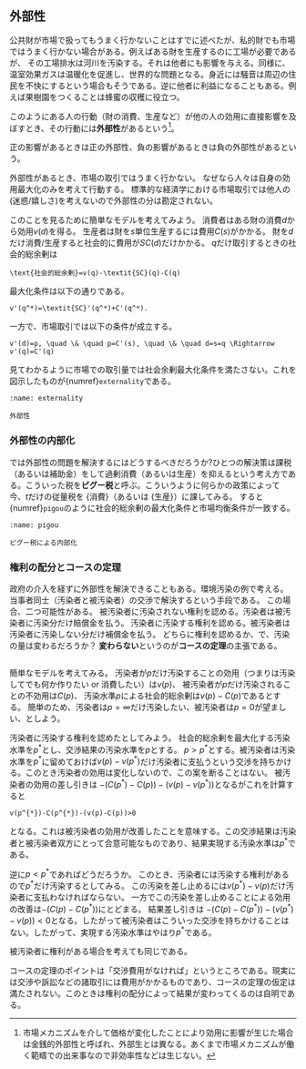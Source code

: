 ## 外部性
公共財が市場で扱ってもうまく行かないことはすでに述べたが、私的財でも市場ではうまく行かない場合がある。例えばある財を生産するのに工場が必要であるが、 その工場排水は河川を汚染する。それは他者にも影響を与える。同様に、温室効果ガスは温暖化を促進し、世界的な問題となる。身近には騒音は周辺の住民を不快にするという場合もそうである。逆に他者に利益になることもある。例えば果樹園をつくることは蜂蜜の収穫に役立つ。

 このようにある人の行動（財の消費、生産など）が他の人の効用に直接影響を及ぼすとき、その行動には**外部性**があるという[^note2]。

[^note2]:市場メカニズムを介して価格が変化したことにより効用に影響が生じた場合は金銭的外部性と呼ばれ、外部生とは異なる。あくまで市場メカニズムが働く範疇での出来事なので非効率性などは生じない。

正の影響があるときは正の外部性、負の影響があるときは負の外部性があるという。
 

  外部性があるとき、市場の取引ではうまく行かない。
  なぜなら人々は自身の効用最大化のみを考えて行動する。
 標準的な経済学における市場取引では他人の(迷惑/嬉しさ)を考えないので外部性の分は勘定されない。
 
  このことを見るために簡単なモデルを考えてみよう。
  消費者はある財の消費$d$から効用$v(d)$を得る。
  生産者は財を$s$単位生産するには費用$C(s)$がかかる。
 財を$d$だけ消費/生産すると社会的に費用が$\textit{SC}(d)$だけかかる。
  $q$だけ取引するときの社会的総余剰は
```{math}
\text{社会的総余剰}=v(q)-\textit{SC}(q)-C(q)
```
  最大化条件は以下の通りである。
```{math}
v'(q^*)=\textit{SC}'(q^*)+C'(q^*).
```

 

  一方で、市場取引では以下の条件が成立する。
```{math}
v'(d)=p, \quad \& \quad p=C'(s), \quad \& \quad d=s=q \Rightarrow v'(q)=C'(q)
```
 見てわかるように市場での取引量では社会余剰最大化条件を満たさない。これを図示したものが{numref}`externality`である。
  
```{figure} ./ch2_img/externality.svg
:name: externality

外部性
```
 
### 外部性の内部化

では外部性の問題を解決するにはどうするべきだろうか?ひとつの解決策は課税（あるいは補助金）をして過剰消費（あるいは生産）を抑えるという考え方である。こういった税を**ピグー税**と呼ぶ。こういうように何らかの政策によって
  今、$t$だけの従量税を {消費}（あるいは {生産}）に課してみる。
すると{numref}`pigou`のように社会的総余剰の最大化条件と市場均衡条件が一致する。
```{figure} ./ch2_img/pigou.svg
:name: pigou

ピグー税による内部化
```

 
### 権利の配分とコースの定理

  政府の介入を経ずに外部性を解決できることもある。環境汚染の例で考える。
   当事者同士（汚染者と被汚染者）の交渉で解決するという手段である。
 この場合、二つ可能性がある。
  被汚染者に汚染されない権利を認める。汚染者は被汚染者に汚染分だけ賠償金を払う。
   汚染者に汚染する権利を認める。被汚染者は汚染者に汚染しない分だけ補償金を払う。
  どちらに権利を認めるか、で、汚染の量は変わるだろうか？
 **変わらない**というのが**コースの定理**の主張である。
 
  ```{prf:theorem} コースの定理 もし汚染者と被汚染者の間に交渉費用（取引費用）がかからなければどちらに権利を認めたとしても交渉の結果、社会総余剰を最大にする汚染量が実現する。
  ``` 
 
 簡単なモデルを考えてみる。
   汚染者が$p$だけ汚染することの効用（つまりは汚染してでも何か作りたい or 消費したい）は$v(p)$、
   被汚染者が$p$だけ汚染されることの不効用は$C(p)$、 
   汚染水準$p$による社会的総余剰は$v(p)-C(p)$であるとする。
   簡単のため、汚染者は$p=\infty$だけ汚染したい、被汚染者は$p=0$が望ましい、としよう。

 
  汚染者に汚染する権利を認めたとしてみよう。
   社会的総余剰を最大化する汚染水準を$p^{*}$とし、交渉結果の汚染水準を$p$とする。
   $p>p^{*}$とする。被汚染者は汚染水準を$p^{*}$に留めておけば$v(p)-v(p^{*})$だけ汚染者に支払うという交渉を持ちかける。このとき汚染者の効用は変化しないので、この案を断ることはない。
  被汚染者の効用の差し引きは $-(C(p^{*})-C(p))-(v(p)-v(p^{*}))$となるがこれを計算すると
 ```{math}
 v(p^{*})-C(p^{*})-(v(p)-C(p))>0
 ``` 
 となる。これは被汚染者の効用が改善したことを意味する。この交渉結果は汚染者と被汚染者双方にとって合意可能なものであり、結果実現する汚染水準は$p^{*}$である。
 

  逆に$p<p^{*}$であればどうだろうか。
   このとき、汚染者には汚染する権利があるので$p^{*}$だけ汚染するとしてみる。
   この汚染を差し止めるには$v(p^{*})-v(p)$だけ汚染者に支払わなければならない。
   一方でこの汚染を差し止めることによる効用の改善は$-(C(p)-C(p^{*}))$にとどまる。
    結果差し引きは $-(C(p)-C(p^{*}))-(v(p^{*})-v(p))<0$となる。したがって被汚染者はこういった交渉を持ちかけることはない。したがって、実現する汚染水準はやはり$p^{*}$である。
 
被汚染者に権利がある場合を考えても同じである。
 
コースの定理のポイントは「交渉費用がなければ」というところである。現実には交渉や訴訟などの諸取引には費用がかかるものであり、コースの定理の仮定は満たされない。このときは権利の配分によって結果が変わってくるのは自明である。
